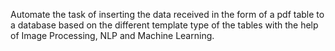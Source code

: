 Automate the task of inserting the data received in the form of a pdf table to a database based on the different template type of the tables with the help of Image Processing, NLP and Machine Learning.
